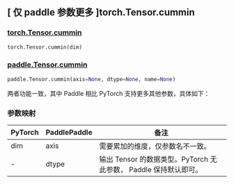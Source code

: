 ## [ 仅 paddle 参数更多 ]torch.Tensor.cummin

### [torch.Tensor.cummin](https://pytorch.org/docs/stable/generated/torch.Tensor.cummin.html?highlight=cummin#torch.Tensor.cummin)

```python
torch.Tensor.cummin(dim)
```

### [paddle.Tensor.cummin](https://www.paddlepaddle.org.cn/documentation/docs/zh/develop/api/paddle/Tensor_cn.html#cummin-x-axis-none-dtype-int64-name-none)

```python
paddle.Tensor.cummin(axis=None, dtype=None, name=None)
```

两者功能一致，其中 Paddle 相比 PyTorch 支持更多其他参数，具体如下：

### 参数映射

| PyTorch | PaddlePaddle | 备注                           |
| ------- | ------------ | ------------------------------ |
| dim     | axis         | 需要累加的维度，仅参数名不一致。 |
| -   | dtype        | 输出 Tensor 的数据类型。PyTorch 无此参数， Paddle 保持默认即可。       |
